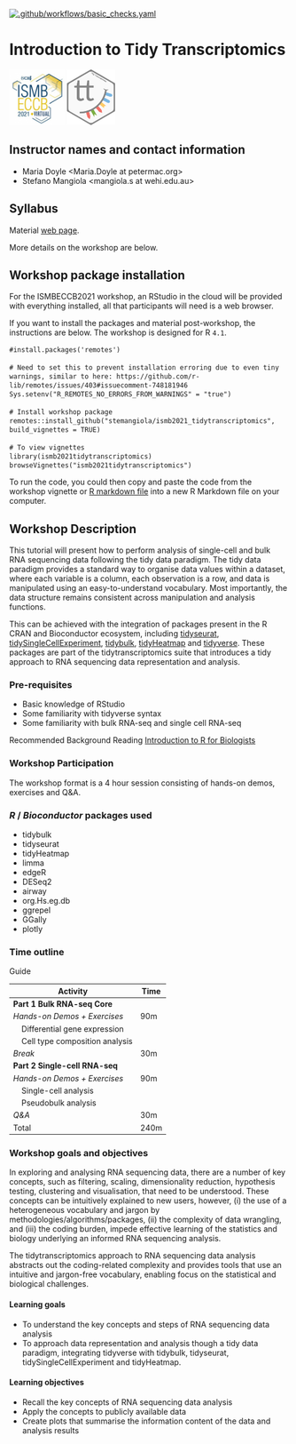 <!-- badges: start -->
[![.github/workflows/basic_checks.yaml](https://github.com/tidy-transcriptomics-workshops/ismb2021_tidytranscriptomics/workflows/.github/workflows/basic_checks.yaml/badge.svg)](https://github.com/tidy-transcriptomics-workshops/ismb2021_tidytranscriptomics/actions) 	
<!-- badges: end -->

# Introduction to Tidy Transcriptomics
<p float="left">
<img height="100" alt="ismb2021" src="man/figures/ISMBECCB2021-virtual.png"/>
<img height="100" alt="tidybulk" src="https://github.com/Bioconductor/BiocStickers/blob/master/tidybulk/tidybulk.png?raw=true"/>
</p>

## Instructor names and contact information

* Maria Doyle <Maria.Doyle at petermac.org>  
* Stefano Mangiola <mangiola.s at wehi.edu.au>

## Syllabus

Material [web page](https://stemangiola.github.io/ismb2021_tidytranscriptomics/articles/tidytranscriptomics.html).

More details on the workshop are below.

## Workshop package installation 

For the ISMBECCB2021 workshop, an RStudio in the cloud will be provided with everything installed, all that participants will need is a web browser. 

If you want to install the packages and material post-workshop, the instructions are below. The workshop is designed for R `4.1`.

```
#install.packages('remotes')

# Need to set this to prevent installation erroring due to even tiny warnings, similar to here: https://github.com/r-lib/remotes/issues/403#issuecomment-748181946
Sys.setenv("R_REMOTES_NO_ERRORS_FROM_WARNINGS" = "true")

# Install workshop package
remotes::install_github("stemangiola/ismb2021_tidytranscriptomics", build_vignettes = TRUE)

# To view vignettes
library(ismb2021tidytranscriptomics)
browseVignettes("ismb2021tidytranscriptomics")
```

To run the code, you could then copy and paste the code from the workshop vignette or [R markdown file](https://raw.githubusercontent.com/stemangiola/ismb2021_tidytranscriptomics/master/vignettes/tidytranscriptomics.Rmd) into a new R Markdown file on your computer.

## Workshop Description

This tutorial will present how to perform analysis of single-cell and bulk RNA sequencing data following the tidy data paradigm. The tidy data paradigm provides a standard way to organise data values within a dataset, where each variable is a column, each observation is a row, and data is manipulated using an easy-to-understand vocabulary. Most importantly, the data structure remains consistent across manipulation and analysis functions.

This can be achieved with the integration of packages present in the R CRAN and Bioconductor ecosystem, including [tidyseurat](https://stemangiola.github.io/tidyseurat/), [tidySingleCellExperiment](https://stemangiola.github.io/tidySingleCellExperiment/), [tidybulk](https://stemangiola.github.io/tidybulk/), [tidyHeatmap](https://stemangiola.github.io/tidyHeatmap/) and [tidyverse](https://www.tidyverse.org/). These packages are part of the tidytranscriptomics suite that introduces a tidy approach to RNA sequencing data representation and analysis.

### Pre-requisites

* Basic knowledge of RStudio
* Some familiarity with tidyverse syntax
* Some familiarity with bulk RNA-seq and single cell RNA-seq

Recommended Background Reading
[Introduction to R for Biologists](https://melbournebioinformatics.github.io/r-intro-biologists/intro_r_biologists.html)

### Workshop Participation

The workshop format is a 4 hour session consisting of hands-on demos, exercises and Q&A.

### _R_ / _Bioconductor_ packages used

* tidybulk
* tidyseurat
* tidyHeatmap
* limma
* edgeR
* DESeq2
* airway
* org.Hs.eg.db
* ggrepel
* GGally
* plotly


### Time outline

Guide

| Activity                                                | Time |
|---------------------------------------------------------|------|
| **Part 1 Bulk RNA-seq Core**                            |      |
|  *Hands-on Demos + Exercises*                           |  90m |
|      Differential gene expression                       |      |
|      Cell type composition analysis                     |      |
| _Break_                                                 |  30m |
| **Part 2 Single-cell RNA-seq**                          |      |
|  *Hands-on Demos + Exercises*                           |  90m |
|      Single-cell analysis                               |      |
|      Pseudobulk analysis                                |      |
| _Q&A_                                                   |  30m |
| Total                                                   | 240m |

### Workshop goals and objectives

In exploring and analysing RNA sequencing data, there are a number of key concepts, such as filtering, scaling, dimensionality reduction, hypothesis testing, clustering and visualisation, that need to be understood. These concepts can be intuitively explained to new users, however, (i) the use of a heterogeneous vocabulary and jargon by methodologies/algorithms/packages, (ii) the complexity of data wrangling, and (iii) the coding burden, impede effective learning of the statistics and biology underlying an informed RNA sequencing analysis.

The tidytranscriptomics approach to RNA sequencing data analysis abstracts out the coding-related complexity and provides tools that use an intuitive and jargon-free vocabulary, enabling focus on the statistical and biological challenges.

#### Learning goals

* To understand the key concepts and steps of RNA sequencing data analysis
* To approach data representation and analysis though a tidy data paradigm, integrating tidyverse with tidybulk, tidyseurat, tidySingleCellExperiment and tidyHeatmap.

#### Learning objectives

* Recall the key concepts of RNA sequencing data analysis
* Apply the concepts to publicly available data
* Create plots that summarise the information content of the data and analysis results


